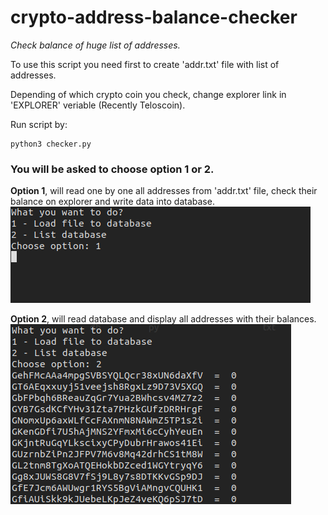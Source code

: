 # crypto-address-balance-checker
*Check balance of huge list of addresses.*

To use this script you need first to create 'addr.txt' file with list of addresses.

Depending of which crypto coin you check, change explorer link in 'EXPLORER' veriable (Recently Teloscoin).

Run script by:
```
python3 checker.py
```
### You will be asked to choose option 1 or 2.

**Option 1**, will read one by one all addresses from 'addr.txt' file, check their balance on explorer and write data into database.
![Image1](https://raw.githubusercontent.com/luxleather/crypto-address-balance-checker/main/Screenshot%20from%202020-12-13%2014-05-48.png)



**Option 2**, will read database and display all addresses with their balances.
![Image2](https://raw.githubusercontent.com/luxleather/crypto-address-balance-checker/main/Screenshot%20from%202020-12-13%2014-06-18.png)
